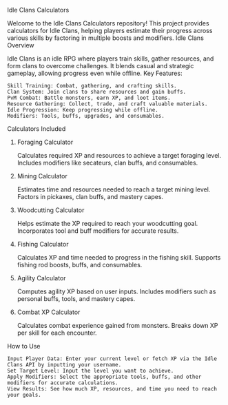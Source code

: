Idle Clans Calculators

Welcome to the Idle Clans Calculators repository! This project provides calculators for Idle Clans, helping players estimate their progress across various skills by factoring in multiple boosts and modifiers.
Idle Clans Overview

Idle Clans is an idle RPG where players train skills, gather resources, and form clans to overcome challenges. It blends casual and strategic gameplay, allowing progress even while offline.
Key Features:

    Skill Training: Combat, gathering, and crafting skills.
    Clan System: Join clans to share resources and gain buffs.
    PvM Combat: Battle monsters, earn XP, and loot items.
    Resource Gathering: Collect, trade, and craft valuable materials.
    Idle Progression: Keep progressing while offline.
    Modifiers: Tools, buffs, upgrades, and consumables.

Calculators Included
1. Foraging Calculator

    Calculates required XP and resources to achieve a target foraging level.
    Includes modifiers like secateurs, clan buffs, and consumables.

2. Mining Calculator

    Estimates time and resources needed to reach a target mining level.
    Factors in pickaxes, clan buffs, and mastery capes.

3. Woodcutting Calculator

    Helps estimate the XP required to reach your woodcutting goal.
    Incorporates tool and buff modifiers for accurate results.

4. Fishing Calculator

    Calculates XP and time needed to progress in the fishing skill.
    Supports fishing rod boosts, buffs, and consumables.

5. Agility Calculator

    Computes agility XP based on user inputs.
    Includes modifiers such as personal buffs, tools, and mastery capes.

6. Combat XP Calculator

    Calculates combat experience gained from monsters.
    Breaks down XP per skill for each encounter.

How to Use

    Input Player Data: Enter your current level or fetch XP via the Idle Clans API by inputting your username.
    Set Target Level: Input the level you want to achieve.
    Apply Modifiers: Select the appropriate tools, buffs, and other modifiers for accurate calculations.
    View Results: See how much XP, resources, and time you need to reach your goals.
